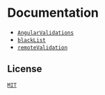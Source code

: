 # Documentation

* [`AngularValidations`](./AngularValidationsModule.md)
* [`blackList`](./blackListValidation.md)
* [`remoteValidation`](./remoteValidation.md)

## License

[`MIT`](./LICENSE.md)